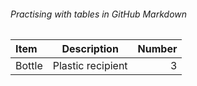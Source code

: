 ###### Practising with tables in GitHub Markdown

| Item | Description | Number |
|:--- | :---: | ---: |
| Bottle | Plastic recipient | 3 |  